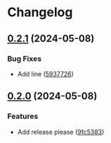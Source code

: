 # Changelog

## [0.2.1](https://github.com/traksharp/some-actions/compare/v0.2.0...v0.2.1) (2024-05-08)


### Bug Fixes

* Add line ([5937726](https://github.com/traksharp/some-actions/commit/5937726fb9abd44fec27db7d8ab50ef284256d5f))

## [0.2.0](https://github.com/traksharp/some-actions/compare/v0.1.0...v0.2.0) (2024-05-08)


### Features

* Add release please ([9fc5383](https://github.com/traksharp/some-actions/commit/9fc5383d34add8db091c9ccc7005ef579118298d))
